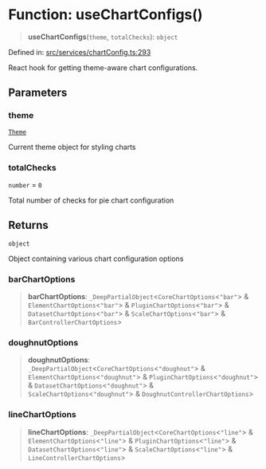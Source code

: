 # Function: useChartConfigs()

> **useChartConfigs**(`theme`, `totalChecks`): `object`

Defined in: [src/services/chartConfig.ts:293](https://github.com/Nick2bad4u/Uptime-Watcher/blob/2a45eeb1723f8f7089001af2c92aa07d82dfe7e4/src/services/chartConfig.ts#L293)

React hook for getting theme-aware chart configurations.

## Parameters

### theme

[`Theme`](../../../theme/types/interfaces/Theme.md)

Current theme object for styling charts

### totalChecks

`number` = `0`

Total number of checks for pie chart configuration

## Returns

`object`

Object containing various chart configuration options

### barChartOptions

> **barChartOptions**: `_DeepPartialObject`\<`CoreChartOptions`\<`"bar"`\> & `ElementChartOptions`\<`"bar"`\> & `PluginChartOptions`\<`"bar"`\> & `DatasetChartOptions`\<`"bar"`\> & `ScaleChartOptions`\<`"bar"`\> & `BarControllerChartOptions`\>

### doughnutOptions

> **doughnutOptions**: `_DeepPartialObject`\<`CoreChartOptions`\<`"doughnut"`\> & `ElementChartOptions`\<`"doughnut"`\> & `PluginChartOptions`\<`"doughnut"`\> & `DatasetChartOptions`\<`"doughnut"`\> & `ScaleChartOptions`\<`"doughnut"`\> & `DoughnutControllerChartOptions`\>

### lineChartOptions

> **lineChartOptions**: `_DeepPartialObject`\<`CoreChartOptions`\<`"line"`\> & `ElementChartOptions`\<`"line"`\> & `PluginChartOptions`\<`"line"`\> & `DatasetChartOptions`\<`"line"`\> & `ScaleChartOptions`\<`"line"`\> & `LineControllerChartOptions`\>

